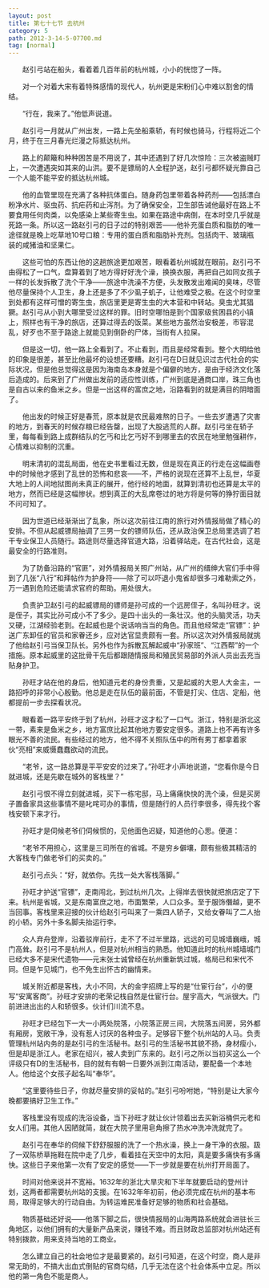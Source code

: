 ```yaml
---
layout: post
title: 第七十七节 去杭州
category: 5
path: 2012-3-14-5-07700.md
tag: [normal]
---
```


　　赵引弓站在船头，看着着几百年前的杭州城，小小的恍惚了一阵。

　　对一个对着大宋有着特殊感情的现代人，杭州更是宋粉们心中难以割舍的情结。

　　“行在，我来了。”他低声说道。

　　赵引弓一月就从广州出发，一路上先坐船乘轿，有时候也骑马，行程将近二个月，终于在三月春光烂漫之际抵达杭州。

　　路上的颠簸和种种困苦是不用说了，其中还遇到了好几次惊险：三次被盗贼盯上，一次遭遇突如其来的山洪。要不是镖局的人全程护送，赵引弓都怀疑光靠自己一个人能不能平安的抵达杭州城。

　　他的血管里现在充满了各种抗体蛋白。随身药包里带着各种药剂——包括漂白粉净水片、驱虫药、抗疟药和止泻剂。为了确保安全，卫生部告诫他最好在路上不要食用任何肉类，以免感染上某些寄生虫。如果在路途中病倒，在本时空几乎就是死路一条。所以这一路赵引弓的日子过的特别艰苦——他补充蛋白质和脂肪的唯一途径就是晚上吃草地10号口粮：专用的蛋白质和脂肪补充剂。包括肉干、玻璃瓶装的咸猪油和坚果仁。

　　这些可怕的东西让他的这趟旅途更加艰苦，眼看着杭州城就在眼前。赵引弓不由得松了一口气，盘算着到了地方得好好洗个澡，换换衣服，再把自己如同女孩子一样的长发拆散了洗个干净——旅途中洗澡不方便，头发散发出难闻的臭味，尽管他尽量保持个人卫生，身上还是多了不少虱子虮子，让他难受之极。在这个时空里到处都有这样可憎的寄生虫，旅店里更是寄生虫的大本营和中转站。臭虫尤其猖獗。赵引弓从小到大哪里受过这样的罪。旧时空哪怕是到个国家级贫困县的小镇上，照样也有干净的旅店，还算过得去的饭菜。某些地方虽然治安极差，市容混乱，好歹也不至于路途上就能见到倒卧的尸体，当街有人拉屎。

　　但是这一切，他一路上全看到了。不止看到，而且是经常看到。整个大明给他的印象是很差，甚至比他最坏的设想还要糟。赵引弓在D日就见识过古代社会的实际状况，但是他总觉得这是因为海南岛本身就是个偏僻的地方，是由于经济文化落后造成的。后来到了广州做出发前的适应性训练，广州到底是通商口岸，珠三角也是自古以来的鱼米之乡。但是一出这样的富庶之地，沿路看到的就是满目的阴暗面了。

　　他出发的时候正好是春荒，原本就是农民最难熬的日子。一些去岁遭遇了灾害的地方，到春天的时候存粮已经告罄，出现了大股逃荒的人群。赵引弓坐在轿子里，每每看到路上成群结队的乞丐和比乞丐好不到哪里去的农民在地里勉强耕作，心情难以抑制的沉重。

　　明末清初的混乱局面，他在史书里看过无数，但是现在真正的行走在这幅画卷中的时候他才感到了乱世的恐怖和悲哀——不，严格的说现在还算不上乱世，华夏大地上的人间地狱图尚未真正的展开，他行经的地面，就算到清初也还算是太平的地方，然而已经是这幅惨状。想到真正的大乱席卷过的地方将是何等的狰狞面目就不问可知了。

　　因为世道已经渐渐出了乱象，所以这次前往江南的旅行对外情报局做了精心的安排。不但从起威镖局抽调了三男一女的镖师队伍，还从政治保卫总局里选调了若干专业保卫人员随行。路途则尽量选择官道大路，沿着驿站走。在古代社会，这是最安全的行路准则。

　　为了防备沿路的“官匪”，对外情报局关照广州站，从广州的缙绅大官们手中得到了几张“八行”和拜帖作为护身符——除了可以吓退小鬼省却很多刁难勒索之外，万一遇到危险还能请求官府的帮助。用处很大。

　　负责护卫赵引弓的起威镖局的镖师是孙可成的一个远房侄子，名叫孙旺才。说是侄子，其实比孙可成小不了多少。是四十出头的一条壮汉。他的头脑灵活，功夫又硬，江湖经验老到。在起威也是个说话响当当的角色。而且他经常走“官镖”：护送广东卸任的官员和家眷还乡，应对达官显贵颇有一套。所以这次对外情报局就挑了他给赵引弓当保卫队长。另外也作为拆散瓦解起威中“孙家班”、“江西帮”的一个措施。原本起威里的这批骨干先后都跟随情报局和殖民贸易部的外派人员出去充当贴身护卫。

　　孙旺才站在他的身后，他知道元老的身份贵重，又是起威的大恩人大金主，一路招呼的非常小心殷勤。他总是走在队伍的最前面，不管是打尖、住店、定船，他都提前一步去探看状况。

　　眼看着一路平安终于到了杭州，孙旺才这才松了一口气。浙江，特别是浙北这一带，素来是鱼米之乡，地方富庶比起其他地方要安定很多。道路上也不再有许多眼光不善的流民。有些经过的地方，他不得不关照队伍中的所有男丁都拿着家伙“亮相”来威慑蠢蠢欲动的流民。

　　“老爷，这一路总算是平平安安的过来了。”孙旺才小声地说道，“您看你是今日就进城，还是先歇在城外的客栈里？”

　　赵引弓恨不得立刻就进城，买下一栋宅邸，马上痛痛快快的洗个澡，但是买房子置备家具这些事情不是叱咤可办的事情，但是随行的人员行李很多，得先找个客栈安顿下来才行。

　　孙旺才是伺候老爷们伺候惯的，见他面色迟疑，知道他的心思。便道：

　　“老爷不用担心，这里是三司所在的省城。不是穷乡僻壤，颇有些极其精洁的大客栈专门做老爷们的买卖的。”

　　赵引弓点头：“好，就依你。先找一处大客栈落脚。”

　　孙旺才护送“官镖”，走南闯北，到过杭州几次。上得岸去很快就把旅店定了下来。杭州是省城，又是东南富庶之地，市面繁荣，人口众多。至于服饰僭越，更不当回事。客栈里来迎接的伙计给赵引弓叫来了一乘四人轿子，又给女眷叫了二人抬的小轿。另外十多名脚夫抬运行李。

　　众人弃舟登岸，沿着驳岸前行，走不了不过半里路，远远的可见城墙巍峨，城门高耸。赵引弓不是杭州人，但是对杭州相当的熟悉。他知道此时的杭州城墙城门已经大多不是宋代遗物——元末张士诚曾经在杭州重新筑过城，格局已和宋代不同。但是乍见城门，也不免生出怀古的幽情来。

　　城关附近都是客栈，大小不同，大的金字招牌上写的是“仕宦行台”，小的便写“安寓客商”。孙旺才安排的老荣记栈自然是仕宦行台。屋宇高大，气派很大。门前进进出出的人和轿很多。伙计们川流不息。

　　孙旺才已经包下一大一小两处院落，小院落正房三间，大院落五间房，另外都有厢房，宽敞干净，没有惹人讨厌的各种虫子。足够容下整个杭州站的人马。负责管理杭州站内务的是赵引弓的生活秘书。赵引弓的生活秘书其貌不扬，身材瘦小，但是却是浙江人。老家在绍兴，被人卖到广东来的。赵引弓之所以当初买这么一个评级只有D的生活秘书，目的就有有朝一日要外派到江南活动，要配备一个本地人。他给这个女孩子起名叫“奉华”。

　　“这里要待些日子，你就尽量安排的妥帖的。”赵引弓吩咐她，“特别是让大家今晚都要搞好卫生工作。”

　　客栈里没有现成的洗浴设备，当下孙旺才就让伙计领着出去买新浴桶供元老和女人们用。其他人因陋就简，就在大院子里用皂角擦了热水冲洗冲洗就完了。

　　赵引弓在奉华的伺候下舒舒服服的洗了一个热水澡，换上一身干净的衣服。趿了一双陈桥草拖鞋在院中走了几步，看着挂在天空中的太阳，真是要多痛快有多痛快。这些日子来他第一次有了安定的感觉——下一步就是要在杭州打开局面了。

　　时间对他来说并不宽裕。1632年的浙北大旱灾和下半年就要启动的登州计划，这两者都需要杭州站的支援。在1632年年初前，他必须完成在杭州的基本布局，取得足够大的行动自由。为转运难民准备好足够的物质和社会基础。

　　物质基础还好说——他落下脚之后，很快情报局的山海两路系统就会进驻长三角地区，以他们拥有的大量新产品来说，赚钱不难。而且财政总监部对杭州站还有特别拨款，用来支持当地的工商业。

　　怎么建立自己的社会地位才是最要紧的。赵引弓知道，在这个时空，商人是非常无助的，不搞大出血式倒贴的官商勾结，几乎无法在这个社会体系中立足。所以他的第一角色不能是商人。
